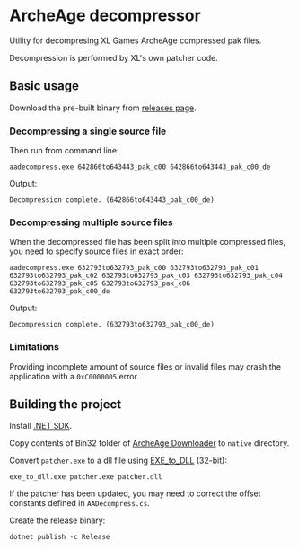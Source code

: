 # ArcheAge decompressor

Utility for decompresing XL Games ArcheAge compressed pak files.

Decompression is performed by XL's own patcher code.

## Basic usage

Download the pre-built binary from [releases page](https://github.com/Ingramz/archeage/releases).

### Decompressing a single source file

Then run from command line:
```
aadecompress.exe 642866to643443_pak_c00 642866to643443_pak_c00_de
```

Output:
```
Decompression complete. (642866to643443_pak_c00_de)
```

### Decompressing multiple source files

When the decompressed file has been split into multiple compressed files, you need to specify source files in exact order:
```
aadecompress.exe 632793to632793_pak_c00 632793to632793_pak_c01 632793to632793_pak_c02 632793to632793_pak_c03 632793to632793_pak_c04 632793to632793_pak_c05 632793to632793_pak_c06 632793to632793_pak_c00_de
```

Output:
```
Decompression complete. (632793to632793_pak_c00_de)
```

### Limitations

Providing incomplete amount of source files or invalid files may crash the application with a `0xC0000005` error.

## Building the project

Install [.NET SDK](https://dotnet.microsoft.com/en-us/download).

Copy contents of Bin32 folder of [ArcheAge Downloader](https://archeage.xlgames.com/downloads/clients) to `native` directory.

Convert `patcher.exe` to a dll file using [EXE_to_DLL](https://github.com/hasherezade/exe_to_dll) (32-bit):
```
exe_to_dll.exe patcher.exe patcher.dll
```

If the patcher has been updated, you may need to correct the offset constants defined in `AADecompress.cs`.

Create the release binary:
```
dotnet publish -c Release
```

